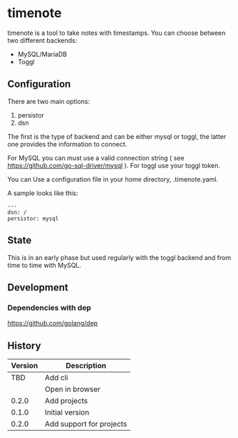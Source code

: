 # timenote

timenote is a tool to take notes with timestamps. You can choose between two different backends:

* MySQL/MariaDB
* Toggl

## Configuration

There are two main options:

1. persistor
2. dsn

The first is the type of backend and can be either mysql or toggl, the latter one provides the information to connect.

For MySQL you can must use a valid connection string ( see https://github.com/go-sql-driver/mysql ). For toggl use your toggl token.

You can Use a configuration file in your home directory, .timenote.yaml.

A sample looks like this:

    ---
    dsn: /
    persistor: mysql

## State

This is in an early phase but used regularly with the toggl backend and from time to time with MySQL.

## Development

### Dependencies with dep

https://github.com/golang/dep

## History

|Version|Description|
|---|---|
|TBD|Add cli|
||Open in browser|
|0.2.0|Add projects|
|0.1.0|Initial version|
|0.2.0|Add support for projects|